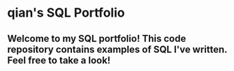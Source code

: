 # qian's SQL Portfolio

## Welcome to my SQL portfolio! This code repository contains examples of SQL I've written. Feel free to take a look!
